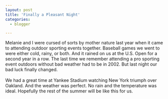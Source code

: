 ```yaml
---
layout: post
title: 'Finally a Pleasant Night'
categories:
  - blogger

---
```


Melanie and I were cursed of sorts by mother nature last year when it came to attending outdoor sporting events together.  Baseball games we went to were either cold, rainy, or both.  And it rained on us at the U.S. Open for a second year in a row.  The last time we remember attending a pro sporting event outdoors without bad weather had to be in 2002.  But last night our bad luck finally changed.<br /><br />We had a great time at Yankee Stadium watching New York triumph over Oakland.  And the weather was perfect.  No rain and the temperature was ideal.  Hopefully the rest of the summer will be like this for us. <br /><br /><br />
